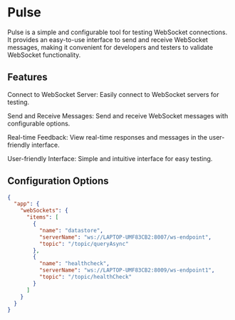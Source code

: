 # Pulse
 
Pulse is a simple and configurable tool for testing WebSocket connections. It provides an easy-to-use interface to send and receive WebSocket messages, making it convenient for developers and testers to validate WebSocket functionality.

## Features
Connect to WebSocket Server: Easily connect to WebSocket servers for testing.

Send and Receive Messages: Send and receive WebSocket messages with configurable options.

Real-time Feedback: View real-time responses and messages in the user-friendly interface.

User-friendly Interface: Simple and intuitive interface for easy testing.
## Configuration Options

```json
{
  "app": {
    "webSockets": {
      "items": [
        {
          "name": "datastore",
          "serverName": "ws://LAPTOP-UMF83CB2:8007/ws-endpoint",
          "topic": "/topic/queryAsync"
        },
        {
          "name": "healthcheck",
          "serverName": "ws://LAPTOP-UMF83CB2:8009/ws-endpoint1",
          "topic": "/topic/healthCheck"
        }
      ]
    }
  }
}

```
